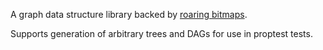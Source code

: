 A graph data structure library backed by [roaring bitmaps](https://roaringbitmap.org/).

Supports generation of arbitrary trees and DAGs for use in proptest tests.
